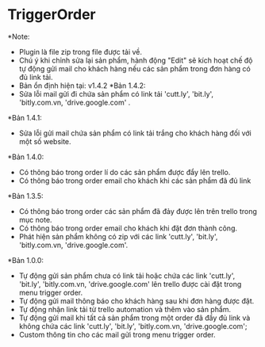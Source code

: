 # TriggerOrder

*Note: 
- Plugin là file zip trong file được tải về.
- Chú ý khi chỉnh sửa lại sản phẩm, hành động "Edit" sẽ kích hoạt chế độ tự động gửi mail cho khách hàng nếu các sản phẩm trong đơn hàng có đủ link tải.
- Bản ổn định hiện tại: v1.4.2
*Bản 1.4.2:
- Sửa lỗi mail gửi đi chứa sản phẩm có link tải 'cutt.ly', 'bit.ly', 'bitly.com.vn, 'drive.google.com' .

*Bản 1.4.1:
- Sửa lỗi gửi mail chứa sản phẩm có link tải trắng cho khách hàng đối với một số website.

*Bản 1.4.0:
- Có thông báo trong order lí do các sản phẩm được đẩy lên trello.
- Có thông báo trong order email cho khách khi các sản phẩm đã đủ link

*Bản 1.3.5:
- Có thông báo trong order các sản phẩm đã đảy được lên trên trello trong mục note.
- Có thông báo trong order email cho khách khi đặt đơn thành công.
- Phát hiện sản phẩm không có zip với các link 'cutt.ly', 'bit.ly', 'bitly.com.vn, 'drive.google.com'.

*Bản 1.0.0:
- Tự động gửi sản phẩm chưa có link tải hoặc chứa các link 'cutt.ly', 'bit.ly', 'bitly.com.vn, 'drive.google.com' lên trello được cài đặt trong menu trigger order.
- Tự động gửi mail thông báo cho khách hàng sau khi đơn hàng được đặt.
- Tự động nhận link tải từ trello automation và thêm vào sản phẩm.
- Tự động gửi mail khi tất cả sản phẩm trong một order đã đầy đủ link và không chứa các link 'cutt.ly', 'bit.ly', 'bitly.com.vn, 'drive.google.com';
- Custom thông tin cho các mail gửi trong menu trigger order.
